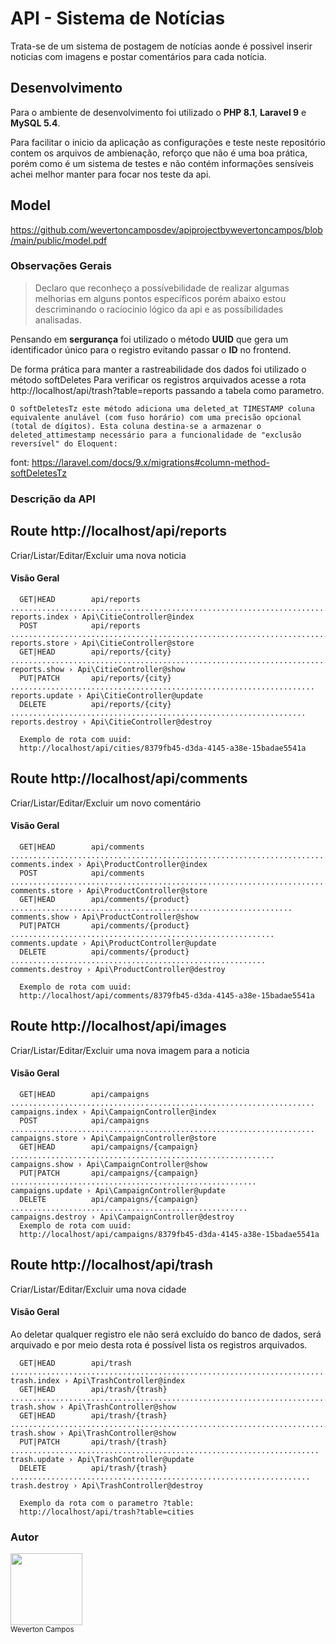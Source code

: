 # API - Sistema de Notícias

Trata-se de um sistema de postagem de notícias aonde é possivel inserir noticias com imagens e postar comentários para cada notícia.

## Desenvolvimento
Para o ambiente de desenvolvimento foi utilizado o **PHP 8.1**, **Laravel 9** e **MySQL 5.4**.

Para facilitar o inicio da aplicação as configurações e teste neste repositório contem os arquivos de ambienação, reforço que não é uma boa prática, porém como é um sistema de testes e não contém informações sensíveis achei melhor manter para focar nos teste da api.

## Model
https://github.com/wevertoncamposdev/apiprojectbywevertoncampos/blob/main/public/model.pdf


### Observações Gerais

>Declaro que reconheço a possívebilidade de realizar algumas melhorias em alguns pontos específicos porém abaixo estou descriminando o racíocinio lógico da api e as possíbilidades analisadas.

Pensando em **sergurança** foi utilizado o método **UUID** que gera um identificador único para o registro evitando passar o **ID** no frontend.


De forma prática para manter a rastreabilidade dos dados foi utilizado o método softDeletes
Para verificar os registros arquivados acesse a rota http://localhost/api/trash?table=reports passando a tabela como parametro.

```
O softDeletesTz este método adiciona uma deleted_at TIMESTAMP coluna equivalente anulável (com fuso horário) com uma precisão opcional (total de dígitos). Esta coluna destina-se a armazenar o deleted_attimestamp necessário para a funcionalidade de "exclusão reversível" do Eloquent:
```
font: https://laravel.com/docs/9.x/migrations#column-method-softDeletesTz


### Descrição da API




## Route http://localhost/api/reports

Criar/Listar/Editar/Excluir uma nova noticia

#### Visão Geral


```
  GET|HEAD        api/reports ............................................................................. reports.index › Api\CitieController@index  
  POST            api/reports ............................................................................. reports.store › Api\CitieController@store  
  GET|HEAD        api/reports/{city} ........................................................................ reports.show › Api\CitieController@show  
  PUT|PATCH       api/reports/{city} .................................................................... reports.update › Api\CitieController@update
  DELETE          api/reports/{city} .................................................................. reports.destroy › Api\CitieController@destroy 

  Exemplo de rota com uuid:
  http://localhost/api/cities/8379fb45-d3da-4145-a38e-15badae5541a

```

## Route http://localhost/api/comments

Criar/Listar/Editar/Excluir um novo comentário
#### Visão Geral



```
  GET|HEAD        api/comments ....................................................................... comments.index › Api\ProductController@index  
  POST            api/comments ....................................................................... comments.store › Api\ProductController@store  
  GET|HEAD        api/comments/{product} ............................................................... comments.show › Api\ProductController@show  
  PUT|PATCH       api/comments/{product} ........................................................... comments.update › Api\ProductController@update  
  DELETE          api/comments/{product} ......................................................... comments.destroy › Api\ProductController@destroy  

  Exemplo de rota com uuid:
  http://localhost/api/comments/8379fb45-d3da-4145-a38e-15badae5541a

```

## Route http://localhost/api/images

Criar/Listar/Editar/Excluir uma nova imagem para a noticia

#### Visão Geral


```
  GET|HEAD        api/campaigns .................................................................... campaigns.index › Api\CampaignController@index  
  POST            api/campaigns .................................................................... campaigns.store › Api\CampaignController@store  
  GET|HEAD        api/campaigns/{campaign} ........................................................... campaigns.show › Api\CampaignController@show  
  PUT|PATCH       api/campaigns/{campaign} ....................................................... campaigns.update › Api\CampaignController@update  
  DELETE          api/campaigns/{campaign} ..................................................... campaigns.destroy › Api\CampaignController@destroy  
  Exemplo de rota com uuid:
  http://localhost/api/campaigns/8379fb45-d3da-4145-a38e-15badae5541a

```


## Route http://localhost/api/trash

Criar/Listar/Editar/Excluir uma nova cidade
#### Visão Geral
Ao deletar qualquer registro ele não será excluído do banco de dados, será arquivado e por meio desta rota é possível lista os registros arquivados.

```
  GET|HEAD        api/trash ............................................................................... trash.index › Api\TrashController@index  
  GET|HEAD        api/trash/{trash} ......................................................................... trash.show › Api\TrashController@show
  GET|HEAD        api/trash/{trash} ......................................................................... trash.show › Api\TrashController@show  
  PUT|PATCH       api/trash/{trash} ..................................................................... trash.update › Api\TrashController@update  
  DELETE          api/trash/{trash} ................................................................... trash.destroy › Api\TrashController@destroy 

  Exemplo da rota com o parametro ?table:
  http://localhost/api/trash?table=cities

```


### Autor <br>
<img src="https://github.com/wevertoncamposdev.png" width=115><br><sub>Weverton Campos</sub>

